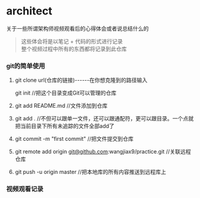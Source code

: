 # architect
关于一些所谓架构师视频观看后的心得体会或者说总结什么的
> 这些体会将是以笔记 + 代码的形式进行记录<br />
> 整个视频过程中所有的东西都将记录到此仓库



### git的简单使用

1. git clone url(仓库的链接)------在你想克隆到的路径输入

   git init //把这个目录变成Git可以管理的仓库

2. git add README.md //文件添加到仓库

3. git add . //不但可以跟单一文件，还可以跟通配符，更可以跟目录。一个点就把当前目录下所有未追踪的文件全部add了 

4. git commit -m "first commit" //把文件提交到仓库

5. git remote add origin git@github.com:wangjiax9/practice.git //关联远程仓库

6. git push -u origin master //把本地库的所有内容推送到远程库上





### 视频观看记录

